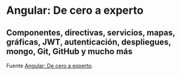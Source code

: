 # Angular: De cero a experto
## Componentes, directivas, servicios, mapas, gráficas, JWT, autenticación, despliegues, mongo, Git, GitHub y mucho más

Fuente [Angular: De cero a experto](https://www.udemy.com/course/angular-fernando-herrera/).
